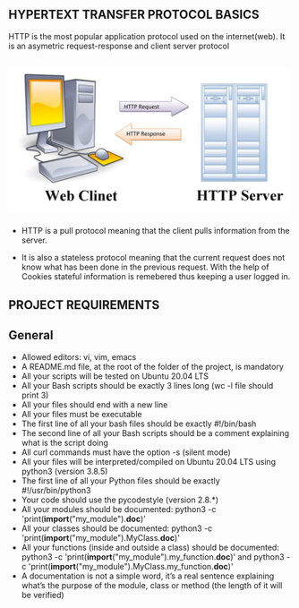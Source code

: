 HYPERTEXT TRANSFER PROTOCOL BASICS
-----------------------------------------

HTTP is the most popular application protocol used on the internet(web). It is an asymetric request-response and client server protocol

![request-response, client-server](https://github.com/Wanjiruwanjiku-tech/alx-higher_level_programming/blob/master/0x10-python-network_0/image/http-request1.jpg?raw=truege_URL)
---------------------------------------------------

- HTTP is a pull protocol meaning that the client pulls information from the server.

- It is also a stateless protocol meaning that the current request does not know what has been done in the previous request. With the help of Cookies stateful information is remebered thus keeping a user logged in.

PROJECT REQUIREMENTS
--------------------------------------------------

General
------------------------

- Allowed editors: vi, vim, emacs
- A README.md file, at the root of the folder of the project, is mandatory
- All your scripts will be tested on Ubuntu 20.04 LTS
- All your Bash scripts should be exactly 3 lines long (wc -l file should print 3)
- All your files should end with a new line
- All your files must be executable
- The first line of all your bash files should be exactly #!/bin/bash
- The second line of all your Bash scripts should be a comment explaining what is the script doing
- All curl commands must have the option -s (silent mode)
- All your files will be interpreted/compiled on Ubuntu 20.04 LTS using python3 (version 3.8.5)
- The first line of all your Python files should be exactly #!/usr/bin/python3
- Your code should use the pycodestyle (version 2.8.*)
- All your modules should be documented: python3 -c 'print(__import__("my_module").__doc__)'
- All your classes should be documented: python3 -c 'print(__import__("my_module").MyClass.__doc__)'
- All your functions (inside and outside a class) should be documented: python3 -c 'print(__import__("my_module").my_function.__doc__)' and python3 -c 'print(__import__("my_module").MyClass.my_function.__doc__)'
- A documentation is not a simple word, it’s a real sentence explaining what’s the purpose of the module, class or method (the length of it will be verified)